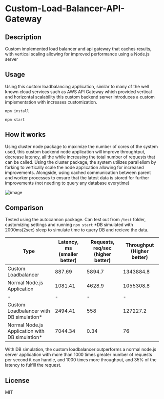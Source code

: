 # Custom-Load-Balancer-API-Gateway

## Description
Custom implemented load balancer and api gateway that caches results, with vertical scaling allowing for improved performance using a Node.js server


## Usage

Using this custom loadbalancing application, similar to many of the well known cloud services such as AWS API Gateway which provided vertical and horizontal scalability this custom backend server introduces a custom implementation with increases customization.

``
npm install
``

``
npm start
``

## How it works

Using cluster node package to maximize the number of cores of the system used, this custom backend node application will improve throughtput, decrease latency, 
all the while increasing the total number of requests that can be called. Using the cluster package, the system utilizes parallelism by forking to vertically scale
the node application allowing for increased improvements. Alongside, using cached communication between parent and worker processes to ensure that the latest 
data is stored for further improvements (not needing to query any database everytime)

![image](https://user-images.githubusercontent.com/81478885/209595184-4e048d89-3944-4997-aa9e-ad70f94335e4.png)


## Comparison
Tested using the autocannon package. Can test out from ``/test`` folder, customizing settings and running ``npm start``
*DB simulated with 2000ms(2sec) sleep to simulate time to query DB and recieve the data.

| Type | Latency, ms (smaller better) | Requests, req/sec (higher better) | Throughput (Higher better) |
|------|------------------------------|-----------------------------------|----------------------------|
| Custom Loadbalancer | 887.69| 5894.7 | 1343884.8|
| Normal Node.js Application | 1081.41 | 4628.9 | 1055308.8 |
|-|-|-|-|
|Custom Loadbalancer with DB simulation*|2494.41 |558 |127227.2 |
|Normal Node.js Application with DB simulation*|7044.34|0.34 |76|

With DB simulation, the custom loadbalancer outperforms a normal node.js server application with more than 1000 times greater number of requests per second it can
handle, and 1000 times more throughput, and 35% of the latency to fulfill the request. 

## License 
MIT
